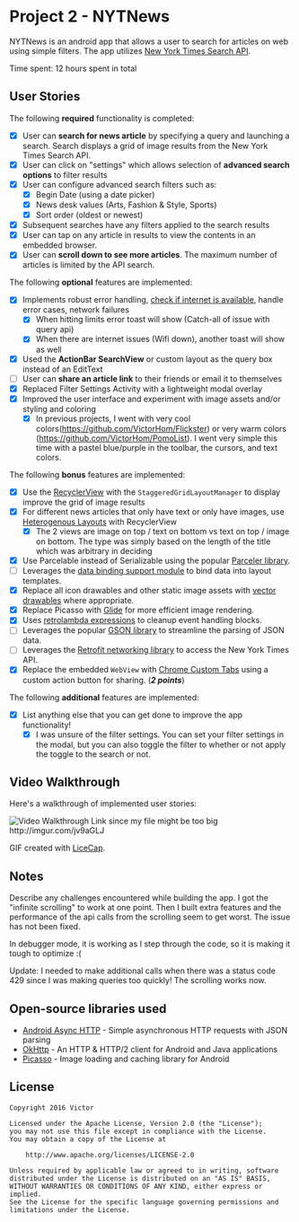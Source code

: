# Project 2 - NYTNews

NYTNews is an android app that allows a user to search for articles on web using simple filters. The app utilizes [New York Times Search API](http://developer.nytimes.com/docs/read/article_search_api_v2).

Time spent: 12 hours spent in total

## User Stories

The following **required** functionality is completed:

* [X] User can **search for news article** by specifying a query and launching a search. Search displays a grid of image results from the New York Times Search API.
* [X] User can click on "settings" which allows selection of **advanced search options** to filter results
* [X] User can configure advanced search filters such as:
  * [X] Begin Date (using a date picker)
  * [X] News desk values (Arts, Fashion & Style, Sports)
  * [X] Sort order (oldest or newest)
* [X] Subsequent searches have any filters applied to the search results
* [X] User can tap on any article in results to view the contents in an embedded browser.
* [X] User can **scroll down to see more articles**. The maximum number of articles is limited by the API search.

The following **optional** features are implemented:

* [X] Implements robust error handling, [check if internet is available](http://guides.codepath.com/android/Sending-and-Managing-Network-Requests#checking-for-network-connectivity), handle error cases, network failures
  *[X] When hitting limits error toast will show (Catch-all of issue with query api)
  *[X] When there are internet issues (Wifi down), another toast will show as well
* [X] Used the **ActionBar SearchView** or custom layout as the query box instead of an EditText
* [ ] User can **share an article link** to their friends or email it to themselves
* [X] Replaced Filter Settings Activity with a lightweight modal overlay
* [X] Improved the user interface and experiment with image assets and/or styling and coloring
  *[X] In previous projects, I went with very cool colors(https://github.com/VictorHom/Flickster) or very warm colors (https://github.com/VictorHom/PomoList). I went very simple this time with a pastel blue/purple in the toolbar, the cursors, and text colors.

The following **bonus** features are implemented:

* [X] Use the [RecyclerView](http://guides.codepath.com/android/Using-the-RecyclerView) with the `StaggeredGridLayoutManager` to display improve the grid of image results
* [X] For different news articles that only have text or only have images, use [Heterogenous Layouts](http://guides.codepath.com/android/Heterogenous-Layouts-inside-RecyclerView) with RecyclerView
  * [X] The 2 views are image on top / text on bottom vs text on top / image on bottom. The type was simply based on the length of the title which was arbitrary in deciding
* [X] Use Parcelable instead of Serializable using the popular [Parceler library](http://guides.codepath.com/android/Using-Parceler).
* [ ] Leverages the [data binding support module](http://guides.codepath.com/android/Applying-Data-Binding-for-Views) to bind data into layout templates.
* [X] Replace all icon drawables and other static image assets with [vector drawables](http://guides.codepath.com/android/Drawables#vector-drawables) where appropriate.
* [X] Replace Picasso with [Glide](http://inthecheesefactory.com/blog/get-to-know-glide-recommended-by-google/en) for more efficient image rendering.
* [X] Uses [retrolambda expressions](http://guides.codepath.com/android/Lambda-Expressions) to cleanup event handling blocks.
* [ ] Leverages the popular [GSON library](http://guides.codepath.com/android/Using-Android-Async-Http-Client#decoding-with-gson-library) to streamline the parsing of JSON data.
* [ ] Leverages the [Retrofit networking library](http://guides.codepath.com/android/Consuming-APIs-with-Retrofit) to access the New York Times API.
* [X] Replace the embedded `WebView` with [Chrome Custom Tabs](http://guides.codepath.com/android/Chrome-Custom-Tabs) using a custom action button for sharing. (_**2 points**_)

The following **additional** features are implemented:

* [X] List anything else that you can get done to improve the app functionality!
  * [X] I was unsure of the filter settings. You can set your filter settings in the modal, but you can also toggle the filter to whether or not apply the toggle to the search or not.

## Video Walkthrough

Here's a walkthrough of implemented user stories:

<img src='http://i.imgur.com/jv9aGLJ.gif' title='Video Walkthrough' width='' alt='Video Walkthrough' />
Link since my file might be too big
http://imgur.com/jv9aGLJ

GIF created with [LiceCap](http://www.cockos.com/licecap/).

## Notes

Describe any challenges encountered while building the app.
I got the "infinite scrolling" to work at one point. Then I built extra features and the performance of the api calls from the scrolling seem to get worst. The issue has not been fixed.

In debugger mode, it is working as I step through the code, so it is making it tough to optimize :(

Update: I needed to make additional calls when there was a status code 429 since I was making queries too quickly! The scrolling works now.

## Open-source libraries used

- [Android Async HTTP](https://github.com/loopj/android-async-http) - Simple asynchronous HTTP requests with JSON parsing
- [OkHttp](https://github.com/square/okhttp) - An HTTP & HTTP/2 client for Android and Java applications
- [Picasso](http://square.github.io/picasso/) - Image loading and caching library for Android

## License

    Copyright 2016 Victor

    Licensed under the Apache License, Version 2.0 (the "License");
    you may not use this file except in compliance with the License.
    You may obtain a copy of the License at

        http://www.apache.org/licenses/LICENSE-2.0

    Unless required by applicable law or agreed to in writing, software
    distributed under the License is distributed on an "AS IS" BASIS,
    WITHOUT WARRANTIES OR CONDITIONS OF ANY KIND, either express or implied.
    See the License for the specific language governing permissions and
    limitations under the License.